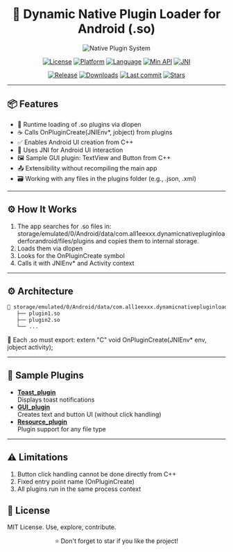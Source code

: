<div align="center">


# 🧩 Dynamic Native Plugin Loader for Android (.so)

![Native Plugin System](https://img.shields.io/badge/Native_Plugin_Loader-3ddc84?style=for-the-badge&logo=android&logoColor=white&color=121212&labelColor=3ddc84)

</div>

<p align="center">
  <a href="#"><img alt="License" src="https://img.shields.io/badge/LICENSE-MIT-blueviolet?style=flat-square&logo=opensourceinitiative&labelColor=282c34"></a>
  <a href="#"><img alt="Platform" src="https://img.shields.io/badge/Platform-Android-3ddc84?style=flat-square&logo=android&logoColor=white&labelColor=282c34"></a>
  <a href="#"><img alt="Language" src="https://img.shields.io/badge/C++-Native-00599C?style=flat-square&logo=c%2B%2B&logoColor=white&labelColor=282c34"></a>
  <a href="#"><img alt="Min API" src="https://img.shields.io/badge/API-21+-00B0FF?style=flat-square&logo=android-studio&logoColor=white&labelColor=282c34"></a>
  <a href="#"><img alt="JNI" src="https://img.shields.io/badge/Interface-JNI-orange?style=flat-square&logo=java&logoColor=white&labelColor=282c34"></a>
</p>

<p align="center">
  <a href="#"><img alt="Release" src="https://img.shields.io/github/v/release/All1eexx/Dynamic-Native-Plugin-Loader-for-Android?include_prereleases&style=flat-square&color=FF6D00&logo=github&logoColor=white&labelColor=282c34"></a>
  <a href="#"><img alt="Downloads" src="https://img.shields.io/github/downloads/All1eexx/Dynamic-Native-Plugin-Loader-for-Android/total?style=flat-square&color=4CAF50&logo=download&labelColor=282c34"></a>
  <a href="#"><img alt="Last commit" src="https://img.shields.io/github/last-commit/All1eexx/Dynamic-Native-Plugin-Loader-for-Android?style=flat-square&color=slateblue&logo=git&labelColor=282c34"></a>
  <a href="#"><img alt="Stars" src="https://img.shields.io/github/stars/All1eexx/Dynamic-Native-Plugin-Loader-for-Android?style=flat-square&color=FFD700&logo=star&labelColor=282c34"></a>
</p>

---

## 📦 Features
- 🔌 Runtime loading of .so plugins via dlopen
- ☕️ Calls OnPluginCreate(JNIEnv*, jobject) from plugins
- ✅ Enables Android UI creation from C++
- 🧠 Uses JNI for Android UI interaction
- 🖼️ Sample GUI plugin: TextView and Button from C++
- 📤 Extensibility without recompiling the main app
- 🗃️ Working with any files in the plugins folder (e.g., .json, .xml)

---

## ⚙️ How It Works
1. The app searches for .so files in:
storage/emulated/0/Android/data/com.all1eexxx.dynamicnativepluginloaderforandroid/files/plugins
and copies them to internal storage.
2. Loads them via dlopen
3. Looks for the OnPluginCreate symbol
4. Calls it with JNIEnv* and Activity context

---

## ⚙️ Architecture

```txt
📁 storage/emulated/0/Android/data/com.all1eexxx.dynamicnativepluginloaderforandroid/files/plugins
   ├── plugin1.so
   ├── plugin2.so
   └── ...
   ```

📌 Each .so must export:
    extern "C" void OnPluginCreate(JNIEnv* env, jobject activity);

---

## 🔔 Sample Plugins

- [**Toast_plugin**](https://github.com/All1eexx/Dynamic-Native-Plugin-Loader-for-Android/tree/1.1.0.1/plugins/Toast_plugin)  
  Displays toast notifications
- [**GUI_plugin**](https://github.com/All1eexx/Dynamic-Native-Plugin-Loader-for-Android/tree/1.1.0.1/plugins/GUI_plugin)  
  Creates text and button UI (without click handling)
- [**Resource_plugin**](https://github.com/All1eexx/Dynamic-Native-Plugin-Loader-for-Android/tree/1.1.0.1/plugins/Resource_plugin)  
  Plugin support for any file type

---

## ⚠️ Limitations
1. Button click handling cannot be done directly from C++
2. Fixed entry point name (OnPluginCreate)
3. All plugins run in the same process context

## 📄 License
MIT License. Use, explore, contribute.

<div align="center">
⭐️ Don't forget to star if you like the project!

</div> 